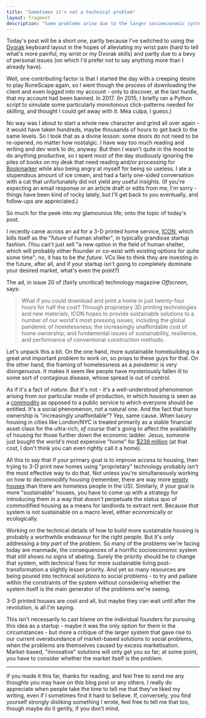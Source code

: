 ```yaml
---
title: "Sometimes it's not a technical problem"
layout: fragment
description: "Some problems arise due to the larger socioeconomic system, and introducing technical innovations won't help unless they actually change that system."
---
```


Today's post will be a short one, partly because I've switched to using the [Dvorak](https://en.wikipedia.org/wiki/Dvorak_Simplified_Keyboard) keyboard layout in the hopes of alleviating my wrist pain (hard to tell what's more painful, my wrist or my Dvorak skills) and partly due to a bevy of personal issues (on which I'd prefer not to say anything more than I already have).

Well, one contributing factor is that I started the day with a creeping desire to play RuneScape again, so I went though the process of downloading the client and even logged into my account - only to discover, at the last hurdle, that my account had been banned. In 2017. (In 2015, I briefly ran a Python script to simulate some particularly monotonous click-patterns needed for skilling, and thought I could get away with it. Mea culpa, I guess.)

No way was I about to start a whole new character and grind all over again - it would have taken hundreds, maybe thousands of hours to get back to the same levels. So I took that as a divine lesson: some doors do not need to be re-opened, no matter how nostalgic. I have way too much reading and writing and dev work to do, anyway. But then I wasn't quite in the mood to do anything productive, so I spent most of the day studiously ignoring the piles of books on my desk that need reading and/or processing for [Bookmarker](http://bookmarker.dellsystem.me/) while also being angry at myself for being so useless. I ate a stupendous amount of ice cream, and had a fairly one-sided conversation with a cat that unfortunately did not yield any useful insights. (If you're expecting an email response or an article draft or edits from me, I'm sorry - things have been kind of rocky lately, but I'll get back to you eventually, and follow-ups are appreciated.)

So much for the peek into my glamourous life; onto the topic of today's post.

I recently came across an ad for a 3-D printed home service, [ICON](https://www.iconbuild.com/), which bills itself as the "future of human shelter", in typically grandiose startup fashion. (You can't just sell "a new option in the field of human shelter, which will probably either flounder or co-exist with existing options for quite some time"; no, it has to be _the future_. VCs like to think they are investing in the future, after all, and if your startup isn't going to completely dominate your desired market, what's even the point?)

The ad, in issue 20 of (fairly uncritical) technology magazine _Offscreen_, says:

> What if you could download and print a home in just twenty-four hours for half the cost? Through proprietary 3D printing technologies and new materials, ICON hopes to provide sustainable solutions to a number of our world's most pressing issues, including the global pandemic of homelessness; the increasingly unaffordable cost of home ownership; and fundamental issues of sustainability, resilience, and performance of conventional construction methods.

Let's unpack this a bit. On the one hand, more sustainable homebuilding is a great and important problem to work on, so props to these guys for that. On the other hand, the framing of homelessness as a _pandemic_ is very disingenuous. It makes it seem like people have mysteriously fallen ill to some sort of contagious disease, whose spread is out of control.

As if it's a fact of _nature_. But it's not - it's a well-understood phenomenon arising from our particular mode of production, in which housing is seen as a [commodity](https://jacobinmag.com/2016/10/housing-crisis-rent-landlords-homeless-affordability) as opposed to a public service to which everyone should be entitled. It's a social phenomenon, not a natural one. And the fact that home ownership is "increasingly unaffordable"? Yep, same cause. When luxury housing in cities like London/NYC is treated primarily as a stable financial asset class for the ultra-rich, _of course_ that's going to affect the availability of housing for those further down the economic ladder. Jesus, someone just bought the world's most expensive "home" for [$238 million](https://www.cnbc.com/2019/01/23/billionaire-ken-griffins-real-estate-shopping-sprees-continues-.html) (at that cost, I don't think you can even rightly call it a home).

All this to say that if your primary goal is to improve access to housing, then trying to 3-D print new homes using "proprietary" technology probably _isn't_ the most effective way to do that. Not unless you're simultaneously working on how to decommodify housing (remember, there are way more [empty houses](https://www.mintpressnews.com/empty-homes-outnumber-the-homeless-6-to-1-so-why-not-give-them-homes/207194/) than there are homeless people in the US). Similarly, if your goal is more "sustainable" houses, you have to come up with a strategy for introducing them in a way that _doesn't_ perpetuate the status quo of commodified housing as a means for landlords to extract rent. Because _that_ system is not sustainable on a macro level, either economically or ecologically.

Working on the technical details of how to build more sustainable housing is probably a worthwhile endeavour for the right people. But it's only addressing a _tiny part_ of the problem. So many of the problems we're facing today are manmade, the consequences of a horrific socioeconomic system that still shows no signs of abating. Surely the priority should be to change that system, with technical fixes for more sustainable living post-transformation a slightly lesser priority. And yet so many resources are being poured into technical solutions to social problems - to try and palliate within the constraints of the system without considering whether the system itself is the main generator of the problems we're seeing.

3-D printed houses are cool and all, but maybe they can wait until after the revolution, is all I'm saying.

This isn't necessarily to cast blame on the individual founders for pursuing this idea as a startup - maybe it was the only option for them in the circumstances - but more a critique of the larger system that gave rise to our current overabundance of market-based solutions to social problems, when the problems are themselves caused by excess marketisation. Market-based, "innovative" solutions will only get you so far; at some point, you have to consider whether the market itself is the problem.

***

If you made it this far, thanks for reading, and feel free to send me any thoughts you may have on this blog post or any others. I really do appreciate when people take the time to tell me that they've liked my writing, even if I sometimes find it hard to believe. If, conversely, you find yourself strongly disliking something I wrote, feel free to tell me that too, though maybe do it gently, if you don't mind.
